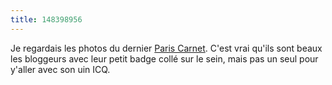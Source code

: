 ```yaml
---
title: 148398956
---
```


Je regardais les photos du dernier [Paris
Carnet](http://wiki.crao.net/index.php/ParisCarnet/2003-09-03/CompteRendu).
C'est vrai qu'ils sont beaux les bloggeurs avec leur petit badge collé sur le
sein, mais pas un seul pour y'aller avec son uin ICQ.

